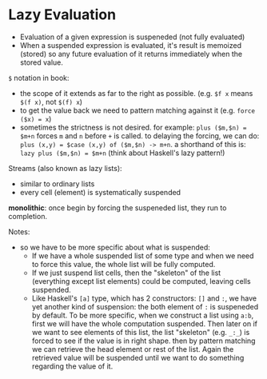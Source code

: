 # Lazy Evaluation

- Evaluation of a given expression is suspeneded (not fully evaluated)
- When a suspended expression is evaluated, it's result is memoized (stored) so
  any future evaluation of it returns immediately when the stored value.

`$` notation in book:

- the scope of it extends as far to the right as possible. (e.g. `$f x` means `$(f x)`, not `$(f) x`)
- to get the value back we need to pattern matching against it (e.g. `force ($x) = x`)
- sometimes the strictness is not desired. for example: `plus ($m,$n) = $m+n` forces `m` and `n` before `+` is called.
  to delaying the forcing, we can do: `plus (x,y) = $case (x,y) of ($m,$n) -> m+n`.
  a shorthand of this is: `lazy plus ($m,$n) = $m+n` (think about Haskell's lazy pattern!)

Streams (also known as lazy lists):

- similar to ordinary lists
- every cell (element) is systematically suspended

**monolithic**: once begin by forcing the suspeneded list, they run to completion.

Notes:
- so we have to be more specific about what is suspended:
    - If we have a whole suspended list of some type and when we need to force this value,
      the whole list will be fully computed.
    - If we just suspend list cells, then the "skeleton" of the list (everything except list
      elements) could be computed, leaving cells suspended.
    - Like Haskell's `[a]` type, which has 2 constructors: `[]` and `:`, we have yet another
      kind of suspension: the both element of `:` is suspeneded by default.
      To be more specific, when we construct a list using `a:b`, first we will have the whole
      computation suspended. Then later on if we want to see elements of this list, the list
      "skeleton" (e.g. `_:_`) is forced to see if the value is in right shape. then by pattern
      matching we can retrieve the head element or rest of the list. Again the retrieved value
      will be suspended until we want to do something regarding the value of it.
